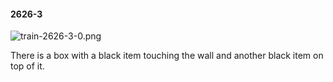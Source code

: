 #### 2626-3
![train-2626-3-0.png](https://github.com/lil-lab/nlvr/raw/master/nlvr/train/images/10/train-2626-3-0.png "train-2626-3-0.png")

There is a box with a black item touching the wall and another black item on top of it.